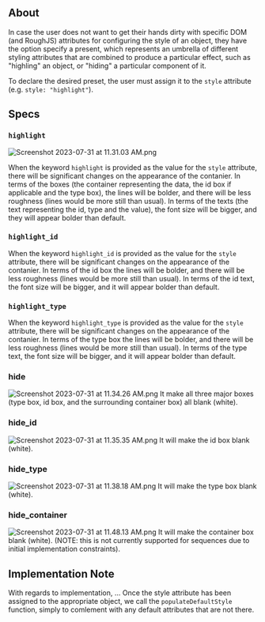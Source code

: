 ## About
In case the user does not want to get their hands dirty with specific DOM (and RoughJS) attributes
for configuring the style of an object, they have the option specify a present, which represents
an umbrella of different styling attributes that are combined to produce a particular effect, such
as "highling" an object, or "hiding" a particular component of it.

To declare the desired preset, the user must assign it to the `style` attribute 
(e.g. `style: "highlight"`).

## Specs

### `highlight`
![Screenshot 2023-07-31 at 11.31.03 AM.png](..%2F..%2F..%2F..%2F..%2F..%2F..%2F..%2F..%2F..%2Fvar%2Ffolders%2Ff6%2Fx6rhw35x1svfhxbxw4g0lrl00000gn%2FT%2FTemporaryItems%2FNSIRD_screencaptureui_7NulwZ%2FScreenshot%202023-07-31%20at%2011.31.03%20AM.png)

When the keyword `highlight` is provided as the value for the `style` attribute, there will be significant
changes on the appearance of the contanier. In terms of the boxes (the container representing the data, the id box
if applicable and the type box), the lines will be bolder, and there will be less roughness (lines would be more still
than usual). In terms of the texts (the text representing the id, type and the value), the font size will be bigger,
and they will appear bolder than default.


### `highlight_id`

When the keyword `highlight_id` is provided as the value for the `style` attribute, there will be significant
changes on the appearance of the contanier. In terms of the id box the lines will be bolder, and there will be
less roughness (lines would be more still than usual). In terms of the id text, the font size will be bigger, and it
will appear bolder than default.

### `highlight_type`

When the keyword `highlight_type` is provided as the value for the `style` attribute, there will be significant
changes on the appearance of the contanier. In terms of the type box the lines will be bolder, and there will be
less roughness (lines would be more still than usual). In terms of the type text, the font size will be bigger, and it
will appear bolder than default.

### hide
![Screenshot 2023-07-31 at 11.34.26 AM.png](..%2F..%2F..%2F..%2F..%2F..%2F..%2F..%2F..%2F..%2Fvar%2Ffolders%2Ff6%2Fx6rhw35x1svfhxbxw4g0lrl00000gn%2FT%2FTemporaryItems%2FNSIRD_screencaptureui_TwIYSZ%2FScreenshot%202023-07-31%20at%2011.34.26%20AM.png)
It make all three major boxes (type box, id box, and the surrounding container box) all blank (white).

### hide_id
![Screenshot 2023-07-31 at 11.35.35 AM.png](..%2F..%2F..%2F..%2F..%2F..%2F..%2F..%2F..%2F..%2Fvar%2Ffolders%2Ff6%2Fx6rhw35x1svfhxbxw4g0lrl00000gn%2FT%2FTemporaryItems%2FNSIRD_screencaptureui_By2xZl%2FScreenshot%202023-07-31%20at%2011.35.35%20AM.png)
It will make the id box blank (white).

### hide_type
![Screenshot 2023-07-31 at 11.38.18 AM.png](..%2F..%2F..%2F..%2F..%2F..%2F..%2F..%2F..%2F..%2Fvar%2Ffolders%2Ff6%2Fx6rhw35x1svfhxbxw4g0lrl00000gn%2FT%2FTemporaryItems%2FNSIRD_screencaptureui_detKZo%2FScreenshot%202023-07-31%20at%2011.38.18%20AM.png)
It will make the type box blank (white).

### hide_container
![Screenshot 2023-07-31 at 11.48.13 AM.png](..%2F..%2F..%2F..%2F..%2F..%2F..%2F..%2F..%2F..%2Fvar%2Ffolders%2Ff6%2Fx6rhw35x1svfhxbxw4g0lrl00000gn%2FT%2FTemporaryItems%2FNSIRD_screencaptureui_1vSXMT%2FScreenshot%202023-07-31%20at%2011.48.13%20AM.png)
It will make the container box blank (white).
(NOTE: this is not currently supported for sequences due to initial implementation constraints).

## Implementation Note
With regards to implementation, ...
Once the style attribute has been assigned to the appropriate object, we call 
the `populateDefaultStyle` function, simply to comlement with any default attributes
that are not there.